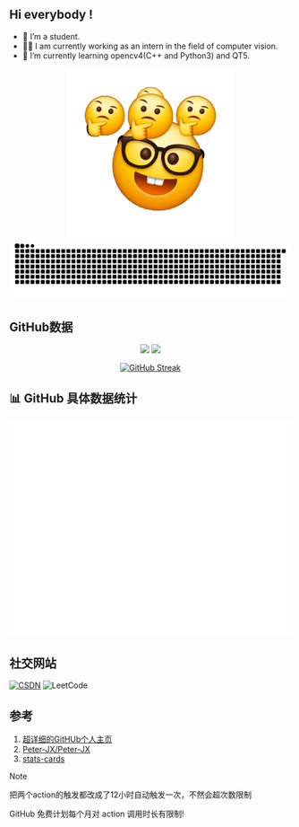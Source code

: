 ## Hi everybody ! 
- 🔭 I’m a student.
- 👨‍💻 I am currently working as an intern in the field of computer vision.
- 🌱 I’m currently learning opencv4(C++ and Python3) and QT5.

  
<div align="center">
 <!-- knock code pictures gif图片 -->
  <picture>
    <img src ="https://github.com/TravelTibet/gallery/blob/main/Github/2025.01/Nice.gif" width = "300px" height="300px" />
  </picture>
  
 <!-- 贪吃蛇动画 -->
<picture>
  <source media="(prefers-color-scheme: dark)" srcset="https://raw.githubusercontent.com/TravelTibet/TravelTibet/output/github-contribution-grid-snake-dark.svg">
  <source media="(prefers-color-scheme: light)" srcset="https://raw.githubusercontent.com/TravelTibet/TravelTibet/output/github-contribution-grid-snake.svg">
  <img alt="github contribution grid snake animation" src="https://raw.githubusercontent.com/TravelTibet/TravelTibet/output/github-contribution-grid-snake.svg">
</picture>
</div>


## GitHub数据

<div align="center">
  <!-- GitHub 数据统计 -->
  
  <img src= "https://github-readme-stats-git-masterrstaa-rickstaa.vercel.app/api?username=TravelTibet&hide_title=true&hide_border=true&show_icons=true&include_all_commits=true&line_height=21text_color=000&icon_color=000&bg_color=0,ea6161,ffc64d,fffc4d,52fa5a&theme=graywhite" /> 
  
  <img src  = "https://github-readme-stats-git-masterrstaa-rickstaa.vercel.app/api/top-langs/?username=TravelTibet&hide_title=true&hide_border=true&layout=compact&langs_count=6&text_color=000&icon_color=fff&bg_color=0,52fa5a,4dfcff,c64dff&theme=graywhite" />
  
  
<!-- github-readme-streak-stats 连续提交代码天数记录 -->
  
[![GitHub Streak](https://streak-stats.demolab.com?user=TravelTibet&theme=ocean-gradient&border_radius=3&date_format=%5BY.%5Dn.j)](https://git.io/streak-stats)

<!-- 奖杯-->
<!--
[![trophy](https://github-profile-trophy.vercel.app/?username=TravelTibet&theme=onedark)](https://github.com/ryo-ma/github-profile-trophy)
-->

</div>

## 📊 GitHub 具体数据统计

<!-- metrics 基础资料 -->
![Metrics](/github-metrics.svg)

## 社交网站

<!-- CSDN 数据-->
[![CSDN](https://stats.justsong.cn/api/csdn?id=m0_67829475&lang=zh-CN&theme=solarized-light)](https://blog.csdn.net/m0_67829475)
![LeetCode](https://stats.justsong.cn/api/leetcode?username=xiname&cn_username=xiname&lang=zh-CN&theme=buefy)

<!-- LeetCode 数据-->


## 参考
1. [超详细的GitHUb个人主页](https://www.cnblogs.com/PeterJXL/p/18437094)
2. [Peter-JX/Peter-JX](https://github.com/Peter-JXL/Peter-JXL)
3. [stats-cards](https://github.com/songquanpeng/stats-cards)

> [!NOTE]
> 
> 把两个action的触发都改成了12小时自动触发一次，不然会超次数限制
>
> GitHub 免费计划每个月对 action 调用时长有限制!



<!--
**TravelTibet/TravelTibet** is a ✨ _special_ ✨ repository because its `README.md` (this file) appears on your GitHub profile.

Here are some ideas to get you started:

- 🔭 I’m currently working on ...
- 🌱 I’m currently learning ...
- 👯 I’m looking to collaborate on ...
- 🤔 I’m looking for help with ...
- 💬 Ask me about ...
- 📫 How to reach me: ...
- 😄 Pronouns: ...
- ⚡ Fun fact: ...
-->

